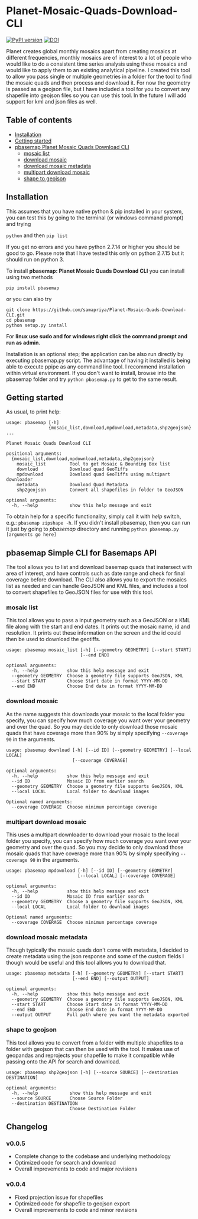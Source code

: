 # Planet-Mosaic-Quads-Download-CLI
[![PyPI version](https://badge.fury.io/py/pbasemap.svg)](https://badge.fury.io/py/pbasemap)
[![DOI](https://zenodo.org/badge/DOI/10.5281/zenodo.1432872.svg)](https://doi.org/10.5281/zenodo.1432872)

Planet creates global monthly mosaics apart from creating mosaics at different frequencies, monthly mosaics are of interest to a lot of people who would like to do a consistent time series analysis using these mosaics and would like to apply them to an existing analytical pipeline. I created this tool to allow you pass single or multiple geometries in a folder for the tool to find the mosaic quads and then process and download it. For now the geometry is passed as a geojson file, but I have included a tool for you to convert any shapefile into geojson files so you can use this tool. In the future I will add support for kml and json files as well.

## Table of contents
* [Installation](#installation)
* [Getting started](#getting-started)
* [pbasemap Planet Mosaic Quads Download CLI](#pbasemap-planet-mosaic-quads-download-cli)
    * [mosaic list](#mosaic-list)
    * [download mosaic](#download-mosaic)
    * [download mosaic metadata](#download-mosaic-metadata)
    * [multipart download mosaic](#multipart-download-mosaic)
    * [shape to geojson](#shape-to-geojson)

## Installation
This assumes that you have native python & pip installed in your system, you can test this by going to the terminal (or windows command prompt) and trying

```python``` and then ```pip list```

If you get no errors and you have python 2.7.14 or higher you should be good to go. Please note that I have tested this only on python 2.7.15 but it should run on python 3.

To install **pbasemap: Planet Mosaic Quads Download CLI** you can install using two methods

```pip install pbasemap```

or you can also try

```
git clone https://github.com/samapriya/Planet-Mosaic-Quads-Download-CLI.git
cd pbasemap
python setup.py install
```
For **linux use sudo and for windows right click the command prompt and run as admin**.

Installation is an optional step; the application can be also run directly by executing pbasemap.py script. The advantage of having it installed is being able to execute ppipe as any command line tool. I recommend installation within virtual environment. If you don't want to install, browse into the pbasemap folder and try ```python pbasemap.py``` to get to the same result.


## Getting started

As usual, to print help:

```
usage: pbasemap [-h]
                {mosaic_list,download,mpdownload,metadata,shp2geojson} ...

Planet Mosaic Quads Download CLI

positional arguments:
  {mosaic_list,download,mpdownload,metadata,shp2geojson}
    mosaic_list         Tool to get Mosaic & Bounding Box list
    download            Download quad GeoTiffs
    mpdownload          Download quad GeoTiffs using multipart downloader
    metadata            Download Quad Metadata
    shp2geojson         Convert all shapefiles in folder to GeoJSON

optional arguments:
  -h, --help            show this help message and exit
  ```

To obtain help for a specific functionality, simply call it with _help_ switch, e.g.: `pbasemap zipshape -h`. If you didn't install pbasemap, then you can run it just by going to *pbasemap* directory and running `python pbasemap.py [arguments go here]`

## pbasemap Simple CLI for Basemaps API
The tool allows you to list and download basemap quads that instersect with area of interest, and have controls such as date range and check for final coverage before download. The CLI also allows you to export the mosaics list as needed and can handle GeoJSON and KML files, and includes a tool to convert shapefiles to GeoJSON files for use with this tool.

### mosaic list
This tool allows you to pass a input geometry such as a GeoJSON or a KML file along with the start and end dates. It prints out the mosaic name, id and resolution. It prints out these information on the screen and the id could then be used to download the geotiffs.

```
usage: pbasemap mosaic_list [-h] [--geometry GEOMETRY] [--start START]
                            [--end END]

optional arguments:
  -h, --help           show this help message and exit
  --geometry GEOMETRY  Choose a geometry file supports GeoJSON, KML
  --start START        Choose Start date in format YYYY-MM-DD
  --end END            Choose End date in format YYYY-MM-DD
```

### download mosaic
As the name suggests this downloads your mosaic to the local folder you specify, you can specify how much coverage you want over your geometry and over the quad. So you may decide to only download those mosaic quads that have coverage more than 90% by simply specifying ```--coverage 90``` in the arguments.

```
usage: pbasemap download [-h] [--id ID] [--geometry GEOMETRY] [--local LOCAL]
                         [--coverage COVERAGE]

optional arguments:
  -h, --help           show this help message and exit
  --id ID              Mosaic ID from earlier search
  --geometry GEOMETRY  Choose a geometry file supports GeoJSON, KML
  --local LOCAL        Local folder to download images

Optional named arguments:
  --coverage COVERAGE  Choose minimum percentage coverage
```

### multipart download mosaic
This uses a multipart downloader to download your mosaic to the local folder you specify, you can specify how much coverage you want over your geometry and over the quad. So you may decide to only download those mosaic quads that have coverage more than 90% by simply specifying ```--coverage 90``` in the arguments.

```
usage: pbasemap mpdownload [-h] [--id ID] [--geometry GEOMETRY]
                           [--local LOCAL] [--coverage COVERAGE]

optional arguments:
  -h, --help           show this help message and exit
  --id ID              Mosaic ID from earlier search
  --geometry GEOMETRY  Choose a geometry file supports GeoJSON, KML
  --local LOCAL        Local folder to download images

Optional named arguments:
  --coverage COVERAGE  Choose minimum percentage coverage
```

### download mosaic metadata
Though typically the mosaic quads don't come with metadata, I decided to create metadata using the json response and some of the custom fields I though would be useful and this tool allows you to download that.

```
usage: pbasemap metadata [-h] [--geometry GEOMETRY] [--start START]
                         [--end END] [--output OUTPUT]

optional arguments:
  -h, --help           show this help message and exit
  --geometry GEOMETRY  Choose a geometry file supports GeoJSON, KML
  --start START        Choose Start date in format YYYY-MM-DD
  --end END            Choose End date in format YYYY-MM-DD
  --output OUTPUT      Full path where you want the metadata exported

```

### shape to geojson
This tool allows you to convert from  a folder with multiple shapefiles to a folder with geojson that can then be used with the tool. It makes use of geopandas and reprojects your shapefile to make it compatible while passing onto the API for search and download.

```
usage: pbasemap shp2geojson [-h] [--source SOURCE] [--destination DESTINATION]

optional arguments:
  -h, --help            show this help message and exit
  --source SOURCE       Choose Source Folder
  --destination DESTINATION
                        Choose Destination Folder
```

## Changelog

### v0.0.5

- Complete change to the codebase and underlying methodology
- Optimized code for search and download
- Overall improvements to code and major revisions

### v0.0.4

- Fixed projection issue for shapefiles
- Optimized code for shapefile to geojson export
- Overall improvements to code and minor revisions

